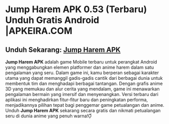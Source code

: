 ﻿#  Jump Harem APK 0.53  (Terbaru) Unduh Gratis Android |APKEIRA.COM
##  Unduh Sekarang: [Jump Harem APK](https://tinyurl.com/4dsdbxy8)
**Jump Harem APK** adalah game Mobile terbaru untuk perangkat Android yang menggabungkan elemen platformer dan anime harem dalam satu pengalaman yang seru. Dalam game ini, kamu berperan sebagai karakter utama yang dapat memanggil gadis-gadis cantik dari berbagai dunia untuk membentuk tim dan menghadapi berbagai tantangan. Dengan grafis anime 3D yang memukau dan alur cerita yang mendalam, game ini menawarkan pengalaman bermain yang imersif dan menyenangkan. Versi terbaru dari aplikasi ini menghadirkan fitur-fitur baru dan peningkatan performa, menjadikannya pilihan tepat bagi penggemar game petualangan dan anime. Unduh **Jump Harem APK** sekarang secara gratis dan nikmati petualangan seru di dunia anime yang penuh warna!
